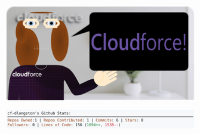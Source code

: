 <!-- 
Version 3.0.94
Built Thu Sep 19 2024 05:19:12 GMT+0000 (Coordinated Universal Time)
-->

<h1 align="center">
  <a href="https://github.com/cf-dlangston/cf-dlangston/tree/master/src" title="Click to View Source">
    <picture width="100%" alt="Dylan">
      <source media="(prefers-color-scheme: dark)" srcset="dylan-dark.svg?version=3.0.94">
      <img src="dylan-light.svg?version=3.0.94" alt="Dylan">
    </picture>
  </a>
</h1>

<div align="center">
  <picture width="100%" alt="Profile Info and Stats">
    <source media="(prefers-color-scheme: dark)" srcset="stats-dark.svg?version=3.0.94">
    <img src="stats-light.svg?version=3.0.94" alt="Profile Info and Stats">
  </picture>
</div>
